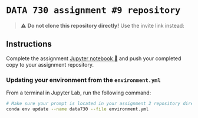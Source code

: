 # `DATA 730 assignment #9 repository`

> :warning: **Do not clone this repository directly!**
> Use the invite link instead: 
## Instructions

Complete the assignment [Jupyter notebook 📓](assignment9.ipynb) and push your completed copy to your assignment repository.

### Updating your environment from the `environment.yml`

From a terminal in Jupyter Lab, run the following command:

```bash
# Make sure your prompt is located in your assignment 2 repository directory
conda env update --name data730 --file environment.yml
```
